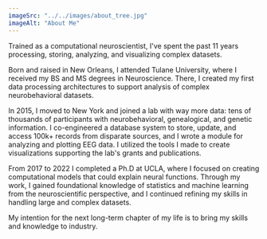 ```yaml
---
imageSrc: "../../images/about_tree.jpg"
imageAlt: "About Me"
---
```


Trained as a computational neuroscientist, I've spent the past 11 years processing, storing, analyzing, and visualizing complex datasets.

Born and raised in New Orleans, I attended Tulane University, where I received my BS and MS degrees in Neuroscience. There, I created my first data processing architectures to support analysis of complex neurobehavioral datasets.

In 2015, I moved to New York and joined a lab with way more data: tens of thousands of participants with neurobehavioral, genealogical, and genetic information. I co-engineered a database system to store, update, and access 100k+ records from disparate sources, and I wrote a module for analyzing and plotting EEG data. I utilized the tools I made to create visualizations supporting the lab's grants and publications.

From 2017 to 2022 I completed a Ph.D at UCLA, where I focused on creating computational models that could explain neural functions. Through my work, I gained foundational knowledge of statistics and machine learning from the neuroscientific perspective, and I continued refining my skills in handling large and complex datasets.

My intention for the next long-term chapter of my life is to bring my skills and knowledge to industry.
